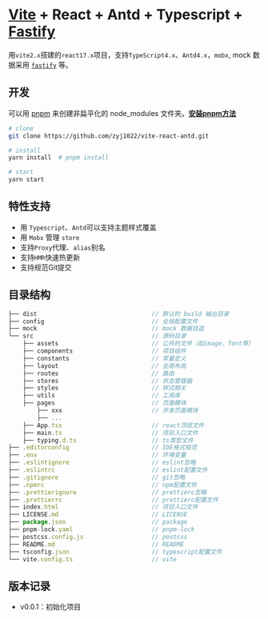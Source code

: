 # [Vite](https://cn.vitejs.dev/) + React + Antd + Typescript + [Fastify](https://www.fastify.io/)

用`vite2.x`搭建的`react17.x`项目，支持`TypeScript4.x`、`Antd4.x`，`mobx`, mock 数据采用 [`fastify`](https://www.fastify.io/) 等。

## 开发

可以用 [pnpm](https://pnpm.io/zh/motivation) 来创建非扁平化的 node_modules 文件夹。**[安装pnpm方法](https://pnpm.io/zh/installation)**

```sh
# clone
git clone https://github.com/zyj1022/vite-react-antd.git

# install
yarn install  # pnpm install

# start
yarn start
```

## 特性支持

- 用 `Typescript`、`Antd`可以支持主题样式覆盖
- 用 `Mobx` 管理 `store`
- 支持`Proxy`代理、`alias`别名
- 支持`HMR`快速热更新
- 支持规范Git提交

## 目录结构

```js
├── dist                                // 默认的 build 输出目录
├── config                              // 全局配置文件
├── mock                                // mock 数据自造
└── src                                 // 源码目录
    ├── assets                          // 公共的文件（如image、font等）
    ├── components                      // 项目组件
    ├── constants                       // 常量定义
    ├── layout                          // 全局布局
    ├── routes                          // 路由
    ├── stores                          // 状态管理器
    ├── styles                          // 样式相关
    ├── utils                           // 工具库
    ├── pages                           // 页面模块
        ├── xxx                         // 开发页面模块
        ├── ...
    ├── App.tsx                         // react顶层文件
    ├── main.ts                         // 项目入口文件
    ├── typing.d.ts                     // ts类型文件
├── .editorconfig                       // IDE格式规范
├── .env                                // 环境变量
├── .eslintignore                       // eslint忽略
├── .eslintrc                           // eslint配置文件
├── .gitignore                          // git忽略
├── .npmrc                              // npm配置文件
├── .prettierignore                     // prettierc忽略
├── .prettierrc                         // prettierc配置文件
├── index.html                          // 项目入口文件
├── LICENSE.md                          // LICENSE
├── package.json                        // package
├── pnpm-lock.yaml                      // pnpm-lock
├── postcss.config.js                   // postcss
├── README.md                           // README
├── tsconfig.json                       // typescript配置文件
└── vite.config.ts                      // vite
```

## 版本记录

- v0.0.1：初始化项目
